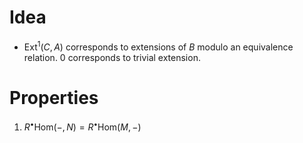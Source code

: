 # Idea
- $\text{Ext}^1(C,A)$ corresponds to extensions of $B$ modulo an equivalence relation. 0 corresponds to trivial extension.

# Properties
1. $R^\bullet\text{Hom}(-,N)=R^\bullet\text{Hom}(M,-)$